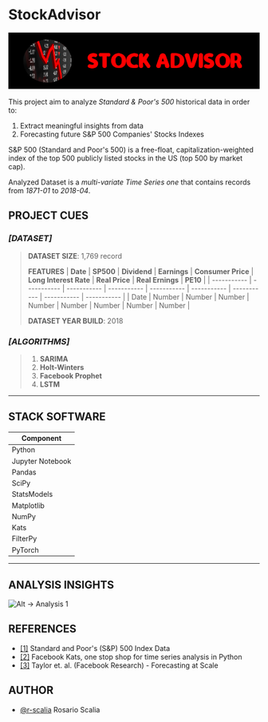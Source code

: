 # StockAdvisor
![Alt -> Project Logo](./img/project_logo.png)

This project aim to analyze *Standard & Poor's 500* historical data in order to:
1. Extract meaningful insights from data
2. Forecasting future S&P 500 Companies' Stocks Indexes 

S&P 500 (Standard and Poor's 500) is a free-float, capitalization-weighted index of the top 500 publicly listed stocks in the US (top 500 by market cap).

Analyzed Dataset is a *multi-variate Time Series one* that contains records from *1871-01* to *2018-04*.


## PROJECT CUES


### *[DATASET]*
> **DATASET SIZE**: 1,769 record
>
> **FEATURES**
> | **Date**        | **SP500**       | **Dividend**    | **Earnings**    | **Consumer Price** | **Long Interest Rate** | **Real Price**  | **Real Ernings** | **PE10**        | 
> | ----------- | ----------- | ----------- | ----------- | -----------    | -----------        | ----------- | -----------  | ----------- |
> | Date      | Number       | Number       | Number       | Number          | Number              | Number       | Number        | Number       |
>
> **DATASET YEAR BUILD**: 2018

### *[ALGORITHMS]*
> 1. **SARIMA**
> 2. **Holt-Winters**
> 3. **Facebook Prophet**
> 4. **LSTM**

------------------------------------------------------------------------------------------
## STACK SOFTWARE
| **Component**    |
| -----------      |
| Python           |
| Jupyter Notebook |
| Pandas           |
| SciPy            |
| StatsModels      |
| Matplotlib       |
| NumPy            |
| Kats             |
| FilterPy         |
| PyTorch          | 

------------------------------------------------------------------------------------------
## ANALYSIS INSIGHTS
![Alt -> Analysis 1](./demo/analysis_1.jpg)


## REFERENCES
- [[1]](https://datahub.io/core/s-and-p-500#data-cli) Standard and Poor's (S&P) 500 Index Data
- [[2]](https://facebookresearch.github.io/Kats/) Facebook Kats, one stop shop for time series analysis in Python
- [[3]](https://peerj.com/preprints/3190.pdf) Taylor et. al. (Facebook Research) - Forecasting at Scale

## AUTHOR
- [@r-scalia](https://github.com/rscdev7) Rosario Scalia